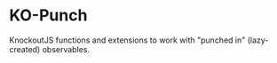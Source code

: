 KO-Punch
=======================
KnockoutJS functions and extensions to work with "punched in" (lazy-created) observables.